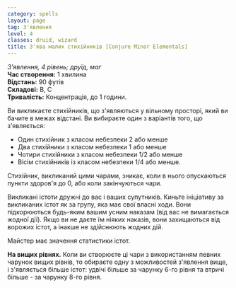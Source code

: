 ```yaml
---
category: spells
layout: page
tag: З'явлення
level: 4
classes: druid, wizard
title: З'ява малих стихійників [Conjure Minor Elementals]
---
```


_З'явлення, 4 рівень; друїд, маг_  
**Час створення:** 1 хвилина    
**Відстань:** 90 футів    
**Складові:** В, С    
**Тривалість:** Концентрація, до 1 години.   

Ви викликаєте стихійників, що з'являються у вільному просторі, який ви бачите в межах відстані. Ви вибираєте один з варіантів того, що з'являється:
* Один стихійник з класом небезпеки 2 або менше
* Два стихійники з класом небезпеки 1 або менше
* Чотири стихійники з класом небезпеки 1/2 або менше
* Вісім стихійників із класом небезпеки 1/4 або менше.   

Стихійник, викликаний цими чарами, зникає, коли в нього опускаються пункти здоров'я до 0, або коли закінчуються чари.    

Викликані істоти дружні до вас і ваших супутників. Киньте ініціативу за викликаних істот як за групу, яка має свої власні ходи. Вони підкорюються будь-яким вашим усним наказам (від вас не вимагається жодної дії). Якщо ви не даєте їм ніяких наказів, вони захищаються від ворожих істот, а інакше не здійснюють жодних дій.    

Майстер має значення статистики істот.   

**На вищих рівнях.** Коли ви створюєте ці чари з використанням певних чарунок вищих рівнів, то обираєте одну з можливостей з'явлення вище, і з'являється більше істот: удвічі більше за чарунку 6-го рівня та втричі більше - за чарунку 8-го рівня. 
